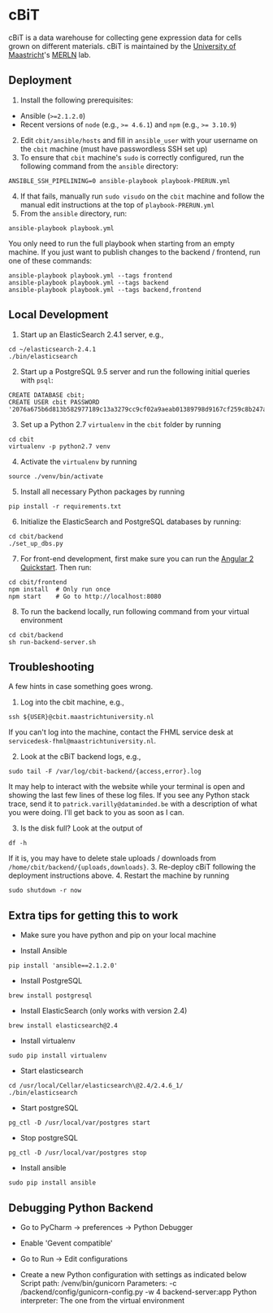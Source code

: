 cBiT
====

cBiT is a data warehouse for collecting gene expression data for cells grown on different materials. 
cBiT is maintained by the [University of Maastricht](https://www.maastrichtuniversity.nl/)'s [MERLN](http://merln.maastrichtuniversity.nl/) lab.


Deployment
----------
1. Install the following prerequisites:
 - Ansible (`>=2.1.2.0`)
 - Recent versions of `node` (e.g., `>= 4.6.1`) and `npm` (e.g., `>= 3.10.9`)
2. Edit `cbit/ansible/hosts` and fill in `ansible_user` with your username on the `cbit` machine (must have passwordless SSH set up)
3. To ensure that `cbit` machine's `sudo` is correctly configured, run the following command from the `ansible` directory:
```
ANSIBLE_SSH_PIPELINING=0 ansible-playbook playbook-PRERUN.yml
```
4. If that fails, manually run `sudo visudo` on the `cbit` machine and follow the manual edit instructions at the top of `playbook-PRERUN.yml`
5. From the `ansible` directory, run:
```
ansible-playbook playbook.yml
```
You only need to run the full playbook when starting from an empty machine.  If you just want to publish changes to the backend / frontend, run one of these commands:
```
ansible-playbook playbook.yml --tags frontend
ansible-playbook playbook.yml --tags backend
ansible-playbook playbook.yml --tags backend,frontend
```


Local Development
-----------------

1. Start up an ElasticSearch 2.4.1 server, e.g.,
```
cd ~/elasticsearch-2.4.1
./bin/elasticsearch
```

2. Start up a PostgreSQL 9.5 server and run the following initial queries with `psql`:
```
CREATE DATABASE cbit;
CREATE USER cbit PASSWORD '2076a675b6d813b582977189c13a3279cc9cf02a9aeab01389798d9167cf259c8b247aee9a2be149';
```

3. Set up a Python 2.7 `virtualenv` in the `cbit` folder by running
```
cd cbit
virtualenv -p python2.7 venv
```

4. Activate the `virtualenv` by running
```
source ./venv/bin/activate
```

5. Install all necessary Python packages by running
```
pip install -r requirements.txt
```

6. Initialize the ElasticSearch and PostgreSQL databases by running:
```
cd cbit/backend
./set_up_dbs.py
```

7. For front-end development, first make sure you can run the [Angular 2 Quickstart](https://angular.io/docs/ts/latest/quickstart.html).  Then run:
```
cd cbit/frontend
npm install  # Only run once
npm start    # Go to http://localhost:8080
```

8. To run the backend locally, run following command from your virtual environment
```
cd cbit/backend
sh run-backend-server.sh
```


Troubleshooting
---------------

A few hints in case something goes wrong.

1. Log into the cbit machine, e.g.,
```
ssh ${USER}@cbit.maastrichtuniversity.nl
```
If you can't log into the machine, contact the FHML service desk at `servicedesk-fhml@maastrichtuniversity.nl`.

2. Look at the cBiT backend logs, e.g.,
```
sudo tail -F /var/log/cbit-backend/{access,error}.log
```
It may help to interact with the website while your terminal is open and showing the last few lines of these log files.
If you see any Python stack trace, send it to `patrick.varilly@dataminded.be` with a description of what you were doing.  I'll get back to you as soon as I can.

3. Is the disk full?  Look at the output of
```
df -h
```
If it is, you may have to delete stale uploads / downloads from `/home/cbit/backend/{uploads,downloads}`.
3. Re-deploy cBiT following the deployment instructions above.
4. Restart the machine by running
```
sudo shutdown -r now
```



Extra tips for getting this to work
-----------------------------------
- Make sure you have python and pip on your local machine

- Install Ansible
```
pip install 'ansible==2.1.2.0'
```

- Install PostgreSQL
```
brew install postgresql
```

- Install ElasticSearch (only works with version 2.4)
```
brew install elasticsearch@2.4
```

- Install virtualenv
```
sudo pip install virtualenv
```

- Start elasticsearch
```
cd /usr/local/Cellar/elasticsearch\@2.4/2.4.6_1/
./bin/elasticsearch
```

-  Start postgreSQL
```
pg_ctl -D /usr/local/var/postgres start
```

-  Stop postgreSQL
```
pg_ctl -D /usr/local/var/postgres stop
```

- Install ansible
```
sudo pip install ansible
```

Debugging Python Backend
-------------------------
- Go to PyCharm -> preferences -> Python Debugger
- Enable 'Gevent compatible'

- Go to Run -> Edit configurations
- Create a new Python configuration with settings as indicated below
Script path: <repo location>/venv/bin/gunicorn
Parameters: -c <repo location>/backend/config/gunicorn-config.py -w 4 backend-server:app
Python interpreter: The one from the virtual environment
